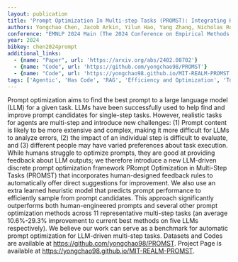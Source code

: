 ```yaml
---
layout: publication
title: 'Prompt Optimization In Multi-step Tasks (PROMST): Integrating Human Feedback And Heuristic-based Sampling'
authors: Yongchao Chen, Jacob Arkin, Yilun Hao, Yang Zhang, Nicholas Roy, Chuchu Fan
conference: "EMNLP 2024 Main (The 2024 Conference on Empirical Methods on Natural Language Processing )"
year: 2024
bibkey: chen2024prompt
additional_links:
  - {name: "Paper", url: 'https://arxiv.org/abs/2402.08702'}
  - {name: "Code", url: 'https://github.com/yongchao98/PROMST'}
  - {name: "Code", url: 'https://yongchao98.github.io/MIT-REALM-PROMST'}
tags: ['Agentic', 'Has Code', 'RAG', 'Efficiency and Optimization', 'Tools', 'Prompting']
---
```

Prompt optimization aims to find the best prompt to a large language model
(LLM) for a given task. LLMs have been successfully used to help find and
improve prompt candidates for single-step tasks. However, realistic tasks for
agents are multi-step and introduce new challenges: (1) Prompt content is
likely to be more extensive and complex, making it more difficult for LLMs to
analyze errors, (2) the impact of an individual step is difficult to evaluate,
and (3) different people may have varied preferences about task execution.
While humans struggle to optimize prompts, they are good at providing feedback
about LLM outputs; we therefore introduce a new LLM-driven discrete prompt
optimization framework PRompt Optimization in Multi-Step Tasks (PROMST) that
incorporates human-designed feedback rules to automatically offer direct
suggestions for improvement. We also use an extra learned heuristic model that
predicts prompt performance to efficiently sample from prompt candidates. This
approach significantly outperforms both human-engineered prompts and several
other prompt optimization methods across 11 representative multi-step tasks (an
average 10.6%-29.3% improvement to current best methods on five LLMs
respectively). We believe our work can serve as a benchmark for automatic
prompt optimization for LLM-driven multi-step tasks. Datasets and Codes are
available at https://github.com/yongchao98/PROMST. Project Page is available at
https://yongchao98.github.io/MIT-REALM-PROMST.
